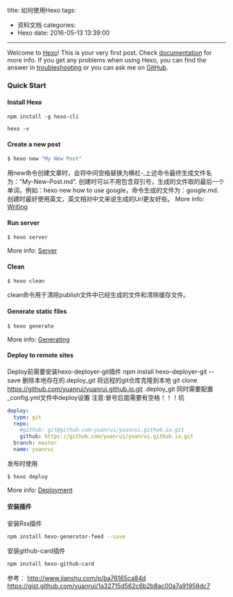 title: 如何使用Hexo
tags:
  - 资料文档
categories:
  - Hexo
date: 2016-05-13 13:39:00
---
Welcome to [Hexo](https://hexo.io/)! This is your very first post. Check [documentation](https://hexo.io/zh-cn/docs/) for more info. If you get any problems when using Hexo, you can find the answer in [troubleshooting](https://hexo.io/docs/troubleshooting.html) or you can ask me on [GitHub](https://github.com/hexojs/hexo/issues).

### Quick Start

#### Install Hexo
```
npm install -g hexo-cli

hexo -v
```

#### Create a new post

``` bash
$ hexo new "My New Post"
```
用new命令创建文章时，会将中间空格替换为横杠-,上述命令最终生成文件名为："My-New-Post.md". 创建时可以不用包含双引号，生成的文件取的最后一个单词，例如：hexo new how to use google，命令生成的文件为：google.md.
创建时最好使用英文，英文相对中文来说生成的Url更友好些。
More info: [Writing](https://hexo.io/docs/writing.html)

#### Run server

``` bash
$ hexo server
```

More info: [Server](https://hexo.io/docs/server.html)

#### Clean

```
$ hexo clean
```
clean命令用于清除publish文件中已经生成的文件和清除缓存文件。
#### Generate static files

``` bash
$ hexo generate
```

More info: [Generating](https://hexo.io/docs/generating.html)

#### Deploy to remote sites
Deploy前需要安装hexo-deployer-git插件
npm install hexo-deployer-git --save
删除本地存在的.deploy_git
将远程的git仓库克隆到本地
git clone https://github.com/yuanrui/yuanrui.github.io.git .deploy_git
同时需要配置_config.yml文件中deploy设置
注意:冒号后面需要有空格！！！坑
``` yaml
deploy:
  type: git
  repo: 
    #github: git@github.com:yuanrui/yuanrui.github.io.git
    github: https://github.com/yuanrui/yuanrui.github.io.git
  branch: master
  name: yuanrui
```  

发布时使用
``` bash
$ hexo deploy
```

More info: [Deployment](https://hexo.io/docs/deployment.html)

#### 安装插件
安装Rss插件 
``` bash
npm install hexo-generator-feed --save
```
安装github-card插件
``` bash
npm install hexo-github-card
```

参考：
http://www.jianshu.com/p/ba76165ca84d
https://gist.github.com/yuanrui/1a32715d562c6b2b8ac00a7a91958dc7
